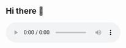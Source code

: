 ## Hi there 👋


<audio controls>
  <source src="The_Neighbourhood_-_Softcore_54417242.mp3" type="audio/mpeg">
</audio>

